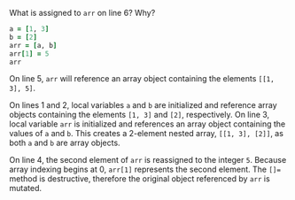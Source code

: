 What is assigned to `arr` on line 6? Why?
```Ruby
a = [1, 3]
b = [2]
arr = [a, b]
arr[1] = 5
arr
```
On line 5, `arr` will reference an array object containing the elements `[[1, 3], 5]`.

On lines 1 and 2, local variables `a` and `b` are initialized and reference array objects containing the elements `[1, 3]` and `[2]`, respectively. On line 3, local variable `arr` is initialized and references an array object containing the values of `a` and `b`. This creates a 2-element nested array, `[[1, 3], [2]]`, as both `a` and `b` are array objects.

On line 4, the second element of `arr` is reassigned to the integer `5`. Because array indexing begins at 0, `arr[1]` represents the second element. The `[]=` method is destructive, therefore the original object referenced by `arr` is mutated.
